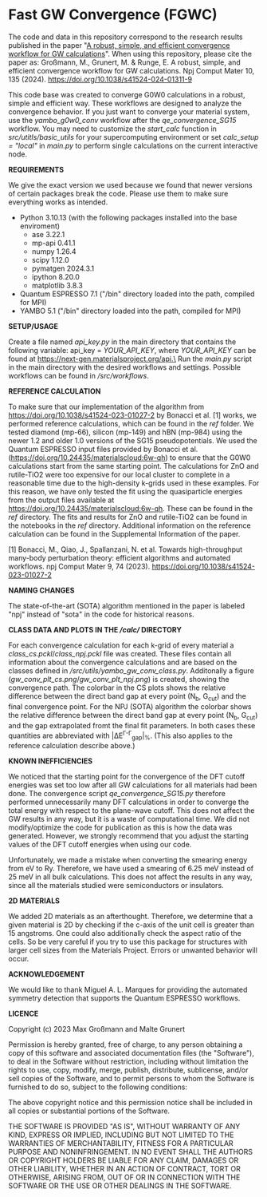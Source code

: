 # Fast GW Convergence (FGWC)

The code and data in this repository correspond to the research results published in the paper "[A robust, simple, and efficient convergence workflow for GW calculations](https://doi.org/10.1038/s41524-024-01311-9)". When using this repository, please cite the paper as: Großmann, M., Grunert, M. & Runge, E. A robust, simple, and efficient convergence workflow for GW calculations. Npj Comput Mater 10, 135 (2024). https://doi.org/10.1038/s41524-024-01311-9

This code base was created to converge G0W0 calculations in a robust, simple and efficient way. 
These workflows are designed to analyze the convergence behavior. 
If you just want to converge your material system, use the *yambo_g0w0_conv* workflow after the *qe_convergence_SG15* workflow. 
You may need to customize the *start_calc* function in *src/utitls/basic_utils* for your supercomputing environment or set *calc_setup = "local"* in *main.py* to perform single calculations on the current interactive node.

**REQUIREMENTS**

We give the exact version we used because we found that newer versions of certain packages break the code. Please use them to make sure everything works as intended.

- Python 3.10.13 (with the following packages installed into the base enviroment)
    - ase 3.22.1
    - mp-api 0.41.1
    - numpy 1.26.4
    - scipy 1.12.0
    - pymatgen 2024.3.1
    - ipython 8.20.0
    - matplotlib 3.8.3
- Quantum ESPRESSO 7.1 ("/bin" directory loaded into the path, compiled for MPI)
- YAMBO 5.1 ("/bin" directory loaded into the path, compiled for MPI)

**SETUP/USAGE**

Create a file named *api_key.py* in the main directory that contains the following variable: api_key = *YOUR_API_KEY*, where *YOUR_API_KEY* can be found at https://next-gen.materialsproject.org/api.\
Run the *main.py* script in the main directory with the desired workflows and settings.
Possible workflows can be found in */src/workflows*.

**REFERENCE CALCULATION**

To make sure that our implementation of the algorithm from https://doi.org/10.1038/s41524-023-01027-2 by Bonacci et al. [1] works, we performed reference calculations, which can be found in the *ref* folder.
We tested diamond (mp-66), silicon (mp-149) and hBN (mp-984) using the newer 1.2 and older 1.0 versions of the SG15 pseudopotentials. We used the Quantum ESPRESSO input files provided by Bonacci et al. (https://doi.org/10.24435/materialscloud:6w-qh) to ensure that the G0W0 calculations start from the same starting point. The calculations for ZnO and rutile-TiO2 were too expensive for our local cluster to complete in a reasonable time due to the high-density k-grids used in these examples. For this reason, we have only tested the fit using the quasiparticle energies from the output files available at https://doi.org/10.24435/materialscloud:6w-qh. These can be found in the *ref* directory. The fits and results for ZnO and rutile-TiO2 can be found in the notebooks in the *ref* directory. Additional information on the reference calculation can be found in the Supplemental Information of the paper.

[1] Bonacci, M., Qiao, J., Spallanzani, N. et al. Towards high-throughput many-body perturbation theory: efficient algorithms and automated workflows. npj Comput Mater 9, 74 (2023). https://doi.org/10.1038/s41524-023-01027-2

**NAMING CHANGES**

The state-of-the-art (SOTA) algorithm mentioned in the paper is labeled "npj" instead of "sota" in the code for historical reasons.

**CLASS DATA AND PLOTS IN THE */calc/* DIRECTORY**

For each convergence calculation for each k-grid of every material a *class_cs.pckl*/*class_npj.pckl* file was created. 
These files contain all information about the convergence calculations and are based on the classes defined in */src/utils/yambo_gw_conv_class.py*.
Additonally a figure (*gw_conv_plt_cs.png*/*gw_conv_plt_npj.png*) is created, showing the convergence path. The colorbar in the CS plots shows
the relative difference between the direct band gap at every point (N<sub>b</sub>, G<sub>cut</sub>) and the final convergence point. For the NPJ (SOTA) algorithm
the colorbar shows the relative difference between the direct band gap at every point (N<sub>b</sub>, G<sub>cut</sub>) and the gap extrapolated fromt the final fit parameters. In both cases these quantities are abbreviated with |&Delta;E<sup>&Gamma;-&Gamma;</sup><sub>gap</sub>|<sub>%</sub>.
(This also applies to the reference calculation describe above.)

**KNOWN INEFFICIENCIES**

We noticed that the starting point for the convergence of the DFT cutoff energies was set too low after all GW calculations for all materials had been done. 
The convergence script *qe_convergence_SG15.py* therefore performed unnecessarily many DFT calculations in order to converge the total energy
with respect to the plane-wave cutoff. This does not affect the GW results in any way, but it is a waste of computational time. 
We did not modify/optimize the code for publication as this is how the data was generated. 
However, we strongly recommend that you adjust the starting values of the DFT cutoff energies when using our code.

Unfortunately, we made a mistake when converting the smearing energy from eV to Ry. Therefore, we have used a smearing of 6.25 meV instead of 25 meV in all bulk calculations. This does not affect the results in any way, since all the materials studied were semiconductors or insulators.

**2D MATERIALS**

We added 2D materials as an afterthought. Therefore, we determine that a given material is 2D by checking if the c-axis of the unit cell is greater than 15 angstroms. One could also additionally check the aspect ratio of the cells. So be very careful if you try to use this package for structures with larger cell sizes from the Materials Project. Errors or unwanted behavior will occur.

**ACKNOWLEDGEMENT**

We would like to thank Miguel A. L. Marques for providing the automated symmetry detection that supports the Quantum ESPRESSO workflows.

**LICENCE**

Copyright (c) 2023 Max Großmann and Malte Grunert

Permission is hereby granted, free of charge, to any person obtaining a copy
of this software and associated documentation files (the "Software"), to deal
in the Software without restriction, including without limitation the rights
to use, copy, modify, merge, publish, distribute, sublicense, and/or sell
copies of the Software, and to permit persons to whom the Software is
furnished to do so, subject to the following conditions:

The above copyright notice and this permission notice shall be included in all
copies or substantial portions of the Software.

THE SOFTWARE IS PROVIDED "AS IS", WITHOUT WARRANTY OF ANY KIND, EXPRESS OR
IMPLIED, INCLUDING BUT NOT LIMITED TO THE WARRANTIES OF MERCHANTABILITY,
FITNESS FOR A PARTICULAR PURPOSE AND NONINFRINGEMENT. IN NO EVENT SHALL THE
AUTHORS OR COPYRIGHT HOLDERS BE LIABLE FOR ANY CLAIM, DAMAGES OR OTHER
LIABILITY, WHETHER IN AN ACTION OF CONTRACT, TORT OR OTHERWISE, ARISING FROM,
OUT OF OR IN CONNECTION WITH THE SOFTWARE OR THE USE OR OTHER DEALINGS IN THE
SOFTWARE.
